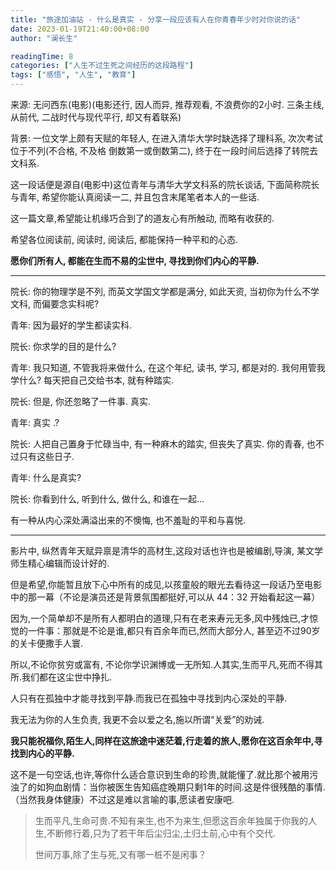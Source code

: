```yaml
---
title: "旅途加油站 - 什么是真实 - 分享一段应该有人在你青春年少时对你说的话"
date: 2023-01-19T21:40:00+08:00
author: "澜长生"

readingTime: 8
categories: ["人生不过生死之间经历的这段路程"]
tags: ["感悟", "人生", "教育"]
---
```


来源: 无问西东(电影)(电影还行, 因人而异, 推荐观看, 不浪费你的2小时. 三条主线, 从前代, 二战时代与现代平行, 却又有着联系)


背景: 一位文学上颇有天赋的年轻人, 在进入清华大学时缺选择了理科系, 次次考试位于不列(不合格, 不及格 倒数第一或倒数第二), 终于在一段时间后选择了转院去文科系.

这一段话便是源自(电影中)这位青年与清华大学文科系的院长谈话, 下面简称院长与青年, 希望你能认真阅读一二, 并且包含末尾笔者本人的一些话.

<!--more-->

这一篇文章,希望能让机缘巧合到了的道友心有所触动, 而略有收获的.

希望各位阅读前, 阅读时, 阅读后, 都能保持一种平和的心态.


**愿你们所有人, 都能在生而不易的尘世中, 寻找到你们内心的平静.**

---

院长: 你的物理学是不列, 而英文学国文学都是满分, 如此天资, 当初你为什么不学文科, 而偏要念实科呢?


青年: 因为最好的学生都读实科.


院长: 你求学的目的是什么?


青年: 我只知道, 不管我将来做什么, 在这个年纪, 读书, 学习, 都是对的.
我何用管我学什么? 每天把自己交给书本, 就有种踏实.


院长: 但是, 你还忽略了一件事.  真实.


青年: 真实 .?


院长: 人把自己置身于忙碌当中, 有一种麻木的踏实, 但丧失了真实. 你的青春, 也不过只有这些日子.


青年: 什么是真实?


院长: 你看到什么, 听到什么, 做什么, 和谁在一起...


有一种从内心深处满溢出来的不懊悔, 也不羞耻的平和与喜悦.

---

影片中, 纵然青年天赋异禀是清华的高材生,这段对话也许也是被编剧,导演, 某文学师生精心编辑而设计好的.

但是希望,你能暂且放下心中所有的成见,以孩童般的眼光去看待这一段话乃至电影中的那一幕（不论是演员还是背景氛围都挺好,可以从 44：32 开始看起这一幕）

因为,一个简单却不是所有人都明白的道理,只有在老来寿元无多,风中残烛已,才惊觉的一件事：那就是不论是谁,都只有百余年而已,然而大部分人, 甚至迈不过90岁的关卡便撒手人寰.

所以,不论你贫穷或富有, 不论你学识渊博或一无所知.人其实,生而平凡,死而不得其所.我们都在这尘世中挣扎.

人只有在孤独中才能寻找到平静.而我已在孤独中寻找到内心深处的平静.

我无法为你的人生负责, 我更不会以爱之名,施以所谓“关爱”的劝诫.

**我只能祝福你,陌生人,同样在这旅途中迷茫着,行走着的旅人,愿你在这百余年中,寻找到内心的平静.**

这不是一句空话,也许,等你什么适合意识到生命的珍贵,就能懂了.就比那个被用污浊了的如狗血剧情：当你被医生告知癌症晚期只剩1年的时间.这是件很残酷的事情.（当然我身体健康）不过这是难以言喻的事,愿读者安康吧.

> 生而平凡,生命可贵.不知有来生,也不为来生,但愿这百余年独属于你我的人生,不断修行着,只为了若干年后尘归尘,土归土前,心中有个交代.
>
> 世间万事,除了生与死,又有哪一桩不是闲事？